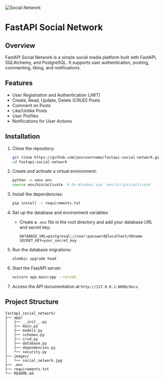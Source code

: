 ![Social Network](./121233.png)

# FastAPI Social Network

## Overview

FastAPI Social Network is a simple social media platform built with FastAPI, SQLAlchemy, and PostgreSQL. It supports user authentication, posting, commenting, liking, and notifications.

## Features

- User Registration and Authentication (JWT)
- Create, Read, Update, Delete (CRUD) Posts
- Comment on Posts
- Like/Unlike Posts
- User Profiles
- Notifications for User Actions

## Installation

1. Clone the repository:
    ```bash
    git clone https://github.com/yourusername/fastapi-social-network.git
    cd fastapi-social-network
    ```

2. Create and activate a virtual environment:
    ```bash
    python -m venv env
    source env/bin/activate  # On Windows use `env\Scripts\activate`
    ```

3. Install the dependencies:
    ```bash
    pip install -r requirements.txt
    ```

4. Set up the database and environment variables:
    - Create a `.env` file in the root directory and add your database URL and secret key:
        ```
        DATABASE_URL=postgresql://user:password@localhost/dbname
        SECRET_KEY=your_secret_key
        ```

5. Run the database migrations:
    ```bash
    alembic upgrade head
    ```

6. Start the FastAPI server:
    ```bash
    uvicorn app.main:app --reload
    ```

7. Access the API documentation at `http://127.0.0.1:8000/docs`.

## Project Structure

```plaintext
fastapi_social_network/
├── app/
│   ├── __init__.py
│   ├── main.py
│   ├── models.py
│   ├── schemas.py
│   ├── crud.py
│   ├── database.py
│   ├── dependencies.py
│   └── security.py
├── images/
│   └── social_network.jpg
├── .env
├── requirements.txt
└── README.md
